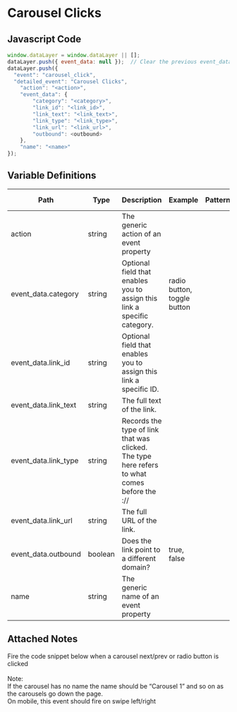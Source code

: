 # Carousel Clicks

### 

## Javascript Code
```js
window.dataLayer = window.dataLayer || [];
dataLayer.push({ event_data: null });  // Clear the previous event_data object.
dataLayer.push({
  "event": "carousel_click",
  "detailed_event": "Carousel Clicks",
    "action": "<action>",
    "event_data": {
        "category": "<category>",
        "link_id": "<link_id>",
        "link_text": "<link_text>",
        "link_type": "<link_type>",
        "link_url": "<link_url>",
        "outbound": <outbound>
    },
    "name": "<name>"
});
```

## Variable Definitions

|Path|Type|Description|Example|Pattern|Min Length|Max Length|Minimum|Maximum|Multiple Of|
| --- | --- | --- | --- | --- | --- | --- | --- | --- | --- |
|action|string|The generic action of an event property||||||||
|event_data.category|string|Optional field that enables you to assign this link a specific category.|radio button, toggle button|||||||
|event_data.link_id|string|Optional field that enables you to assign this link a specific ID.||||||||
|event_data.link_text|string|The full text of the link.||||||||
|event_data.link_type|string|Records the type of link that was clicked. The type here refers to what comes before the :\/\/||||||||
|event_data.link_url|string|The full URL of the link.||||||||
|event_data.outbound|boolean|Does the link point to a different domain?|true, false|||||||
|name|string|The generic name of an event property||||||||

## Attached Notes

<p><span data-sheets-value="{&quot;1&quot;:2,&quot;2&quot;:&quot;Fire the code snippet below when a carousel next/prev or radio button is clicked\n\nNote:\nIf the carousel has no name the name should be &ldquo;Carousel 1&rdquo; and so on as the carousels go down the page.\nOn mobile, this event should fire on swipe left/right&quot;}" data-sheets-userformat="{&quot;2&quot;:14849,&quot;3&quot;:{&quot;1&quot;:0},&quot;12&quot;:0,&quot;14&quot;:{&quot;1&quot;:2,&quot;2&quot;:0},&quot;15&quot;:&quot;Arial&quot;,&quot;16&quot;:11}">Fire the code snippet below when a carousel next/prev or radio button is clicked<br /><br />Note:<br />If the carousel has no name the name should be &ldquo;Carousel 1&rdquo; and so on as the carousels go down the page.<br />On mobile, this event should fire on swipe left/right</span></p>
<p><span data-sheets-value="{&quot;1&quot;:2,&quot;2&quot;:&quot;Fire the code snippet below when a carousel next/prev or radio button is clicked\n\nNote:\nIf the carousel has no name the name should be &ldquo;Carousel 1&rdquo; and so on as the carousels go down the page.\nOn mobile, this event should fire on swipe left/right&quot;}" data-sheets-userformat="{&quot;2&quot;:14849,&quot;3&quot;:{&quot;1&quot;:0},&quot;12&quot;:0,&quot;14&quot;:{&quot;1&quot;:2,&quot;2&quot;:0},&quot;15&quot;:&quot;Arial&quot;,&quot;16&quot;:11}"><img title="Carousel" src="https://github.com/searchdiscovery/client-fti-ga4-dl-spec/blob/main/images/Carousel.png?raw=true" alt="" /></span></p>
